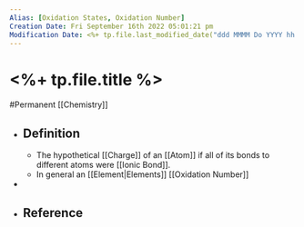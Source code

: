 ```yaml
---
Alias: [Oxidation States, Oxidation Number]
Creation Date: Fri September 16th 2022 05:01:21 pm 
Modification Date: <%+ tp.file.last_modified_date("ddd MMMM Do YYYY hh:mm:ss a") %>
---
```

# <%+ tp.file.title %>
#Permanent [[Chemistry]]

- ## Definition
	- The hypothetical [[Charge]] of an [[Atom]] if all of its bonds to different atoms were [[Ionic Bond]].
	- In general an [[Element|Elements]] [[Oxidation Number]]
- 
- ## Reference